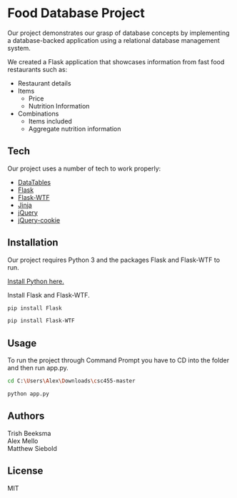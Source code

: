 # Food Database Project
Our project demonstrates our grasp of database concepts by implementing a database-backed application using a relational database management system. 

We created a Flask application that showcases information from fast food restaurants such as:
* Restaurant details
* Items
    * Price
    * Nutrition Information
* Combinations
    * Items included
    * Aggregate nutrition information

## Tech
Our project uses a number of tech to work properly:
* [DataTables]
* [Flask]
* [Flask-WTF]
* [Jinja]
* [jQuery]
* [jQuery-cookie]

## Installation
Our project requires Python 3 and the packages Flask and Flask-WTF to run.

[Install Python here.](https://www.python.org/downloads/)

Install Flask and Flask-WTF.

```sh
pip install Flask
```

```sh
pip install Flask-WTF
```

## Usage
To run the project through Command Prompt you have to CD into the folder and then run app.py.
```sh
cd C:\Users\Alex\Downloads\csc455-master
```

```sh
python app.py
```

## Authors
Trish Beeksma \
Alex Mello \
Matthew Siebold


## License
MIT






[//]: # (These are reference links used in the body of this note and get stripped out when the markdown processor does its job. There is no need to format nicely because it shouldn't be seen. Thanks SO - http://stackoverflow.com/questions/4823468/store-comments-in-markdown-syntax)


   [Flask]: <https://github.com/joemccann/dillinger>
   [Flask-WTF]: <https://github.com/lepture/flask-wtf>
   [Jinja]: https://github.com/pallets/jinja
   [jQuery]: <http://jquery.com>
   [jQuery-cookie]: <http://jquery.com>
   [DataTables]: <https://github.com/DataTables/DataTables>
